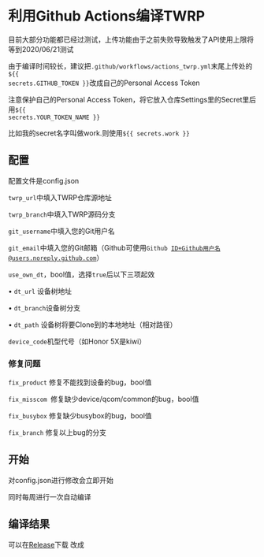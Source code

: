 # 利用Github Actions编译TWRP

目前大部分功能都已经过测试，上传功能由于之前失败导致触发了API使用上限将等到2020/06/21测试

由于编译时间较长，建议把<code>.github/workflows/actions_twrp.yml</code>末尾上传处的<code>${{ secrets.GITHUB_TOKEN }}</code>改成自己的Personal Access Token

注意保护自己的Personal Access Token，将它放入仓库Settings里的Secret里后用<code>${{ secrets.YOUR_TOKEN_NAME }}</code>

比如我的secret名字叫做work.则使用<code>${{ secrets.work }}</code>

## 配置

配置文件是config.json

<code>twrp_url</code>中填入TWRP仓库源地址

<code>twrp_branch</code>中填入TWRP源码分支

<code>git_username</code>中填入您的Git用户名

<code>git_email</code>中填入您的Git邮箱（Github可使用<code>Github ID+Github用户名@users.noreply.github.com</code>）

<code>use_own_dt</code>，bool值，选择<code>true</code>后以下三项起效

• <code>dt_url</code> 设备树地址

• <code>dt_branch</code>设备树分支

• <code>dt_path</code> 设备树将要Clone到的本地地址（相对路径）

<code>device_code</code>机型代号（如Honor 5X是kiwi）

### 修复问题

<code>fix_product</code> 修复不能找到设备的bug，bool值

<code>fix_misscom </code>修复缺少device/qcom/common的bug，bool值

<code>fix_busybox</code> 修复缺少busybox的bug，bool值

<code>fix_branch</code> 修复以上bug的分支

## 开始

对config.json进行修改会立即开始

同时每周进行一次自动编译

## 编译结果
可以在[Release](https://github.com/Insouciant21/action_build_twrp/releases)下载
改成
